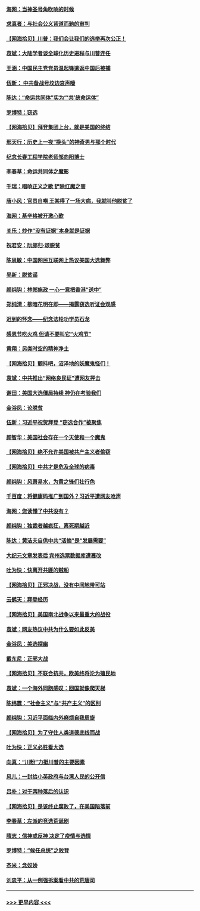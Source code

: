 #### [海网：当神圣号角吹响的时候](../pages/nsc993/n12595891.md?t=12042051) 
#### [求真者：与社会公义背道而驰的审判](../pages/nsc993/n12595868.md?t=12042051) 
#### [【网海拾贝】川普：我们会让我们的选举再次公正！](../pages/nsc993/n12594930.md?t=12042051) 
#### [袁斌：大陆学者谈全球化历史进程与川普连任](../pages/nsc993/n12594690.md?t=12042051) 
#### [王涵：中国民主党党员温起锋遣返中国后被捕](../pages/nsc993/n12594540.md?t=12042051) 
#### [伍新： 中共备战号坟边哀声嚎](../pages/nsc993/n12593086.md?t=12042051) 
#### [陈达：“命运共同体”实为“‘共’统命运体”](../pages/nsc993/n12590865.md?t=12042051) 
#### [罗博特：窃选](../pages/nsc993/n12590619.md?t=12042051) 
#### [【网海拾贝】拜登集团上台，就是美国的终结](../pages/nsc993/n12589725.md?t=12042051) 
#### [邢天行：历史上一夜“换头”的神奇男与那个时代](../pages/nsc993/n12589424.md?t=12042051) 
#### [纪念长春工程学院老师邹向阳博士](../pages/nsc993/n12585390.md?t=12042051) 
#### [李春草：命运共同体之魔影](../pages/nsc993/n12585026.md?t=12042051) 
#### [千瑞：唱响正义之歌 铲除红魔之害](../pages/nsc993/n12585002.md?t=12042051) 
#### [唐小风：官员自嘲 王某得了一场大病，我就叫他脱贫了](../pages/nsc993/n12584981.md?t=12042051) 
#### [海网：基辛格被开激心歌](../pages/nsc993/n12584946.md?t=12042051) 
#### [关乐：炒作“没有证据”本身就是证据](../pages/nsc993/n12583146.md?t=12042051) 
#### [祝君安：阮郎归‧颂脱贫](../pages/nsc993/n12583119.md?t=12042051) 
#### [陈思敏：中国网民互联网上热议美国大选舞弊](../pages/nsc993/n12582845.md?t=12042051) 
#### [吴新：脱贫谣](../pages/nsc993/n12580839.md?t=12042051) 
#### [颜纯钩：林郑施政 一心一意把香港“送中”](../pages/nsc993/n12580805.md?t=12042051) 
#### [郑纯清：柳暗花明在即——揭露窃选听证会观感](../pages/nsc993/n12580795.md?t=12042051) 
#### [迟到的怀念——纪念法轮功学员石龙](../pages/nsc993/n12580245.md?t=12042051) 
#### [感恩节吃火鸡  但请不要叫它“火鸡节”](../pages/nsc993/n12580252.md?t=12042051) 
#### [黄翔：另类时空的精神净土](../pages/nsc993/n12578638.md?t=12042051) 
#### [【网海拾贝】颤抖吧，沼泽地的妖魔鬼怪们！](../pages/nsc993/n12578552.md?t=12042051) 
#### [袁斌：中共推出“网络良民证”遭网友抨击](../pages/nsc993/n12578511.md?t=12042051) 
#### [谢田：美国大选僵局持续 神仍在考验我们](../pages/nsc993/n12577432.md?t=12042051) 
#### [金浴凤：论脱贫](../pages/nsc993/n12576386.md?t=12042051) 
#### [伍新：习近平祝贺拜登 “窃选合作”被聚焦](../pages/nsc993/n12576358.md?t=12042051) 
#### [颜智华：美国社会存在一个天使和一个魔鬼](../pages/nsc993/n12574299.md?t=12042051) 
#### [【网海拾贝】绝不允许美国被共产主义者偷窃](../pages/nsc993/n12573396.md?t=12042051) 
#### [【网海拾贝】中共才是危及全球的病毒](../pages/nsc993/n12571204.md?t=12042051) 
#### [颜纯钩：风萧易水，为黄之锋们壮行色](../pages/nsc993/n12571487.md?t=12042051) 
#### [千百度：将健康码推广到国外？习近平遭网友呛声](../pages/nsc993/n12570808.md?t=12042051) 
#### [海网：您读懂了中共没有？](../pages/nsc993/n12570487.md?t=12042051) 
#### [颜纯钩：独裁者越疯狂，离死期越近](../pages/nsc993/n12569055.md?t=12042051) 
#### [陈达：黄洁夫自供中共“活摘”是“发展需要”](../pages/nsc993/n12568541.md?t=12042051) 
#### [大纪元文章发表后 宾州选票数据库遭篡改](../pages/nsc993/n12568105.md?t=12042051) 
#### [吐为快：快离开共匪的贼船](../pages/nsc993/n12568462.md?t=12042051) 
#### [【网海拾贝】正邪决战，没有中间地带可站](../pages/nsc993/n12568439.md?t=12042051) 
#### [云鹤天：拜登经历](../pages/nsc993/n12567294.md?t=12042051) 
#### [【网海拾贝】美国南北战争以来最重大的战役](../pages/nsc993/n12567247.md?t=12042051) 
#### [袁斌：网友热议中共为什么要如此反美](../pages/nsc993/n12567162.md?t=12042051) 
#### [金浴凤：美选探幽](../pages/nsc993/n12567147.md?t=12042051) 
#### [戴东尼：正邪大战](../pages/nsc993/n12567033.md?t=12042051) 
#### [【网海拾贝】不联合抗共，欧美终将沦为殖民地](../pages/nsc993/n12565068.md?t=12042051) 
#### [袁斌：一个海外同胞感叹：回国就像爬天梯](../pages/nsc993/n12564986.md?t=12042051) 
#### [陈纬霆：“社会主义”与“共产主义”的区别](../pages/nsc993/n12562417.md?t=12042051) 
#### [颜纯钩：习近平面临内外麻烦自我周旋](../pages/nsc993/n12563356.md?t=12042051) 
#### [【网海拾贝】为了守住人类道德底线而战](../pages/nsc993/n12562542.md?t=12042051) 
#### [吐为快：正义必胜看大选](../pages/nsc993/n12561967.md?t=12042051) 
#### [向真：“川粉”力挺川普的主要因素](../pages/nsc993/n12560774.md?t=12042051) 
#### [风儿：一封给小英政府与台湾人民的公开信](../pages/nsc993/n12560581.md?t=12042051) 
#### [吕朴：对于两种落后的认识](../pages/nsc993/n12560492.md?t=12042051) 
#### [【网海拾贝】是该终止腐败了，在美国陷落前](../pages/nsc993/n12559936.md?t=12042051) 
#### [李春草：左派的竞选荒诞剧](../pages/nsc993/n12558380.md?t=12042051) 
#### [隋志：信神或反神 决定了疫情与选情](../pages/nsc993/n12558255.md?t=12042051) 
#### [罗博特：“候任总统”之败登](../pages/nsc993/n12558189.md?t=12042051) 
#### [杰米：念奴娇](../pages/nsc993/n12558174.md?t=12042051) 
#### [刘忠平：从一例强拆案看中共的荒唐司](../pages/nsc993/n12558036.md?t=12042051) 

----
#### [ >>> 更早内容 <<< ](../indexes/nsc993-earlier.md)
